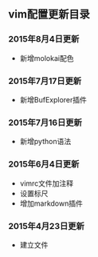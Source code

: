 ## vim配置更新目录

### 2015年8月4日更新
- 新增molokai配色

### 2015年7月17日更新
- 新增BufExplorer插件

### 2015年7月16日更新

- 新增python语法

### 2015年6月4日更新

- vimrc文件加注释
- 设置标尺
- 增加markdown插件


### 2015年4月23日更新

- 建立文件


